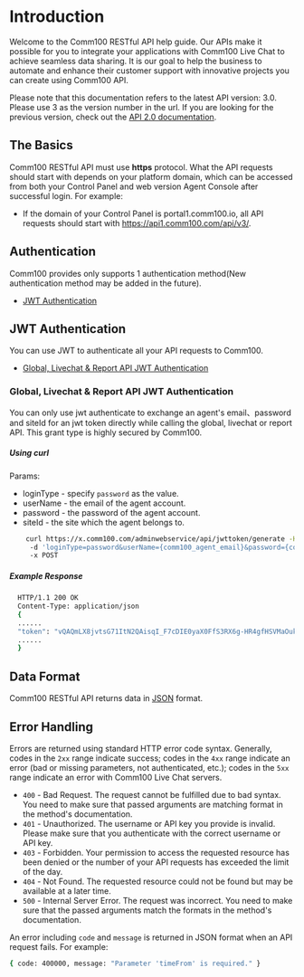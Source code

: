 # Introduction

Welcome to the Comm100 RESTful API help guide. Our APIs make it possible for you to integrate your applications with Comm100 Live Chat to achieve seamless data sharing. It is our goal to help the business to automate and enhance their customer support with innovative projects you can create using Comm100 API.

Please note that this documentation refers to the latest API version: 3.0. Please use 3 as the version number in the url. If you are looking for the previous version, check out the [API 2.0 documentation](https://www.comm100.com/doc/api/introduction.htm#/).

<div>

## The Basics

Comm100 RESTful API must use **https** protocol. What the API requests should start with depends on your platform domain, which can be accessed from both your Control Panel and web version Agent Console after successful login. For example:

- If the domain of your Control Panel is portal1.comm100.io, all API requests should start with https://api1.comm100.com/api/v3/.

</div>
<div>

## Authentication

Comm100 provides only supports 1 authentication method(New authentication method may be added in the future).

- [JWT Authentication](#JWT-Authentication)

</div>

<div>

## JWT Authentication

  You can use JWT to authenticate all your API requests to Comm100.

- [Global, Livechat & Report API JWT Authentication](#global-and-livechat-api-JWT-authentication)

<div>

### Global, Livechat & Report API JWT Authentication

  You can only use jwt authenticate to exchange an agent's email、password and siteId for an jwt token directly while calling the global, livechat or report API. This grant type is highly secured by Comm100.

##### Using curl

  Params:

- loginType - specify `password` as the value.
- userName - the email of the agent account.
- password - the password of the agent account.
- siteId - the site which the agent belongs to.

```bash
    curl https://x.comm100.com/adminwebservice/api/jwttoken/generate -H "Content-Type:application/x-www-form-urlencoded"  
     -d 'loginType=password&userName={comm100_agent_email}&password={comm100_agent_password}&siteId={siteId}'  
     -x POST
```

##### Example Response

```bash
  HTTP/1.1 200 OK
  Content-Type: application/json
  {
  ......
  "token": "vQAQmLX8jvtsG71ItN2QAisqI_F7cDIE0yaX0FfS3RX6g-HR4gfHSVMaOukomYJiJX0Q",
  ......
  }
```

</div>
</div>
<div>

## Data Format

Comm100 RESTful API returns data in [JSON](https://en.wikipedia.org/wiki/JSON) format.

</div>
<div>

## Error Handling

Errors are returned using standard HTTP error code syntax. Generally, codes in the `2xx` range indicate success; codes in the `4xx` range indicate an error (bad or missing parameters, not authenticated, etc.); codes in the `5xx` range indicate an error with Comm100 Live Chat servers.

- `400` - Bad Request. The request cannot be fulfilled due to bad syntax. You need to make sure that passed arguments are matching format in the method's documentation.
- `401` - Unauthorized. The username or API key you provide is invalid. Please make sure that you authenticate with the correct username or API key.
- `403` - Forbidden. Your permission to access the requested resource has been denied or the number of your API requests has exceeded the limit of the day.
- `404` - Not Found. The requested resource could not be found but may be available at a later time.
- `500` - Internal Server Error. The request was incorrect. You need to make sure that the passed arguments match the formats in the method's documentation.

An error including `code` and `message` is returned in JSON format when an API request fails. For example:

```bash
{ code: 400000, message: "Parameter 'timeFrom' is required." }
```

</div>
&#32;